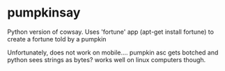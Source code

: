 # pumpkinsay
Python version of cowsay.  Uses 'fortune' app (apt-get install fortune)  to create a fortune told by a pumpkin

Unfortunately, does not work on mobile.... pumpkin asc gets botched and python sees strings as bytes?  works well on linux computers though.
